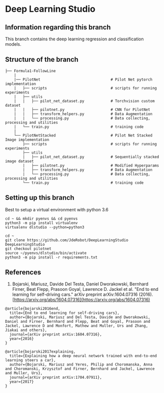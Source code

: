 # Deep Learning Studio

## Information regarding this branch

This branch contains the deep learning regression and classification models.


## Structure of the branch

    ├── Formula1-FollowLine
        |
        |── PilotNet                                # Pilot Net pytorch implementation
        |   ├── scripts                             # scripts for running experiments 
        |   ├── utils                               
        |   |   ├── pilot_net_dataset.py            # Torchvision custom dataset
        |   |   ├── pilotnet.py                     # CNN for PilotNet
        |   |   ├── transform_helpers.py            # Data Augmentation
        |   |   └── processing.py                   # Data collecting, processing and utilities
        |   └── train.py                            # training code
        |
        └── PilotNetStacked                         # Pilot Net Stacked Image implementation
            ├── scripts                             # scripts for running experiments 
            ├── utils                               
            |   ├── pilot_net_dataset.py            # Sequentially stacked image dataset
            |   ├── pilotnet.py                     # Modified Hyperparams 
            |   ├── transform_helpers.py            # Data Augmentation
            |   └── processing.py                   # Data collecting, processing and utilities
            └── train.py                            # training code


## Setting up this branch

Best to setup a virtual environment with python 3.6

```
cd ~ && mkdir pyenvs && cd pyenvs
python3 -m pip install virtualenv
virtualenv dlstudio --python=python3

cd ~
git clone https://github.com/JdeRobot/DeepLearningStudio DeepLearningStudio
git checkout pilotnet
source ~/pyenvs/dlstudio/bin/activate
python3 -m pip install -r requirements.txt
```

## References

1. Bojarski, Mariusz, Davide Del Testa, Daniel Dworakowski, Bernhard Firner, Beat Flepp, Prasoon Goyal, Lawrence D. Jackel et al. "End to end learning for self-driving cars." arXiv preprint arXiv:1604.07316 (2016). [https://arxiv.org/abs/1604.07316](https://arxiv.org/abs/1604.07316)

```
@article{bojarski2016end,
  title={End to end learning for self-driving cars},
  author={Bojarski, Mariusz and Del Testa, Davide and Dworakowski, Daniel and Firner, Bernhard and Flepp, Beat and Goyal, Prasoon and Jackel, Lawrence D and Monfort, Mathew and Muller, Urs and Zhang, Jiakai and others},
  journal={arXiv preprint arXiv:1604.07316},
  year={2016}
}

@article{bojarski2017explaining,
  title={Explaining how a deep neural network trained with end-to-end learning steers a car},
  author={Bojarski, Mariusz and Yeres, Philip and Choromanska, Anna and Choromanski, Krzysztof and Firner, Bernhard and Jackel, Lawrence and Muller, Urs},
  journal={arXiv preprint arXiv:1704.07911},
  year={2017}
}
```

